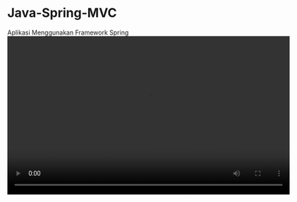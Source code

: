 # Java-Spring-MVC
Aplikasi Menggunakan Framework Spring
<video id="videojs-hls-quality-selector-player" class="video-js vjs-default-skin vjs-fluid" controls="" width="640" height="360">
    <source src="https://stream.praktikum.gunadarma.ac.id/ilab/_definst_/smil:komp7/komp7top2.1.smil/playlist.m3u8" type="application/x-mpegURL">
  </video>


<script src="https://cdn.jsdelivr.net/npm/video.js@7.5.0/dist/video.min.js"></script>
<script src="https://cdn.jsdelivr.net/npm/videojs-contrib-quality-levels@2.0.9/dist/videojs-contrib-quality-levels.js"></script>
<script src="https://cdn.jsdelivr.net/npm/videojs-hls-quality-selector@1.1.2/dist/videojs-hls-quality-selector.min.js"></script>
<script>
    (function(window, videojs) {
        var player = window.player = videojs('videojs-hls-quality-selector-player');
        player.hlsQualitySelector({
            displayCurrentQuality: true,
        });
    }(window, window.videojs));
</script>






<!-- https://www.jsdelivr.com/package/npm/videojs-hls-quality-selector?path=dist -->
